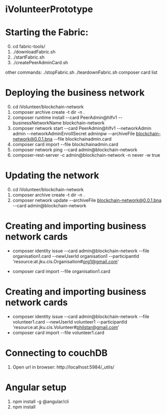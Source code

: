 # iVolunteerPrototype

# Starting the Fabric:
0. cd fabric-tools/
1. ./downloadFabric.sh
2. ./startFabric.sh
3. ./createPeerAdminCard.sh

other commands:
./stopFabric.sh
./teardownFabric.sh
composer card list
# 

# Deploying the business network
0. cd iVolunteer/blockchain-network
1. composer archive create -t dir -n .
2. composer runtime install --card PeerAdmin@hlfv1 --businessNetworkName blockchain-network
3. composer network start --card PeerAdmin@hlfv1 --networkAdmin admin --networkAdminEnrollSecret adminpw --archiveFile blockchain-network@0.0.1.bna --file blockchainadmin.card
4. composer card import --file blockchainadmin.card
5. composer network ping --card admin@blockchain-network
6. composer-rest-server -c admin@blockchain-network -n never -w true
# 

# Updating the network
0. cd iVolunteer/blockchain-network
1. composer archive create -t dir -n .
2. composer network update --archiveFile blockchain-network@0.0.1.bna --card admin@blockchain-network
# 

# Creating and importing business network cards
* composer identity issue --card admin@blockchain-network --file organisation1.card --newUserId organisation1 --participantId 'resource:at.jku.cis.Organisation#org1@gmail.com'

* composer card import --file organisation1.card 

# Creating and importing business network cards
* composer identity issue --card admin@blockchain-network --file volunteer1.card --newUserId volunteer1 --participantId 'resource:at.jku.cis.Volunteer#philstar@gmail.com'
* composer card import --file volunteer1.card 


# Connecting to couchDB
1. Open url in browser: http://localhost:5984/_utils/

# Angular setup
1. npm install -g @angular/cli
2. npm install


